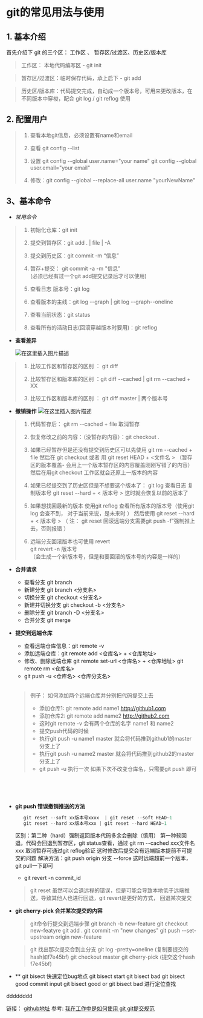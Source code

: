 


# git的常见用法与使用

## 1. 基本介绍
首先介绍下 git 的三个区： 工作区 、 暂存区/过渡区、历史区/版本库
> 工作区： 本地代码编写区   - git init

> 暂存区/过渡区：临时保存代码，承上启下  - git add 

> 历史区/版本库：代码提交完成，自动成一个版本号，可用来更改版本，在不同版本中穿梭，配合 git log / git reflog 使用


## 2. 配置用户

> 1. 查看本地git信息，必须设置有name和email
>
> 2. 查看  git config --list
>
> 3. 设置  git config --global user.name="your 
name"
       git config --global user.email="your email" 
>       
> 4. 修改：git config --global --replace-all user.name "yourNewName"

  

## 3、基本命令
  
   - *常用命令*

 >  1. 初始化仓库：git init
 >
 >  2. 提交到暂存区：git add . | file | -A
 >
 >  3. 提交到历史区：git commit -m “信息”
 >
 >  4. 暂存+提交： git commit -a -m "信息"  
   (必须已经有过一个git add提交记录后才可以使用)
 >
 >  5. 查看日志 版本号：git log
 >
 >  6. 查看版本的主线：git log --graph | git log --graph--oneline
 >
 >  7. 查看当前状态：git status
 >
 > 8.  查看所有的活动日志(回滚穿越版本时要用)：git reflog 


- **查看差异**

  ![在这里插入图片描述](https://img-blog.csdnimg.cn/20190704192838863.jpeg?x-oss-process=image/watermark,type_ZmFuZ3poZW5naGVpdGk,shadow_10,text_aHR0cHM6Ly9ibG9nLmNzZG4ubmV0L3dlaXhpbl80NDE2MDM4NQ==,size_16,color_FFFFFF,t_70)

 > 1. 比较工作区和暂存区的区别  ： git diff 
 >  
 > 2. 比较暂存区和版本库的区别 ：git diff --cached | git rm --cached + XX
 >
 > 3. 比较工作区和版本库的区别 ： git diff master | 两个版本号

- **撤销操作**
  ![在这里插入图片描述](https://img-blog.csdnimg.cn/20190704192852356.jpeg?x-oss-process=image/watermark,type_ZmFuZ3poZW5naGVpdGk,shadow_10,text_aHR0cHM6Ly9ibG9nLmNzZG4ubmV0L3dlaXhpbl80NDE2MDM4NQ==,size_16,color_FFFFFF,t_70)
 >  1. 代码暂存后： git rm --cached + file 取消暂存  
 >
 >  2. 恢复修改之前的内容：（没暂存的内容）：git checkout  .
 >  
 > 3.  如果已经暂存但是还没有提交到历史区可以先使用 git rm --cached + file 然后在 git checkout 或者 用
     git reset HEAD + <文件名 > （暂存区的版本覆盖- 会用上一个版本暂存区的内容覆盖刚刚写错了的内容）
     然后在用git checkout 工作区就会还原上一版本的内容
 >
 > 4.  如果已经提交到了历史区但是不想要这个版本了：
       git log 查看日志 复制版本号
       git reset --hard + < 版本号 >
       这时就会恢复以前的版本了
 >
 > 
 >5.  如果想找回最新的版本
      使用git reflog   查看所有版本的版本号（使用git log 会查不到， 对于当前来说，是未来时 ）
      然后使用 git reset --hard + < 版本号 >
      （ 注： git reset 回滚远端分支需要git push -f”强制推上去，否则报错 ）
 >
 >6.  远端分支回滚版本也可使用 revert  
 >    git revert -n 版本号  
   （会生成一个新版本号，但是和要回滚的版本号的内容是一样的）
 >

- **合并请求**

   - 查看分支 git branch  
   - 新建分支  git branch <分支名>
   - 切换分支  git checkout <分支名> 
   - 新建并切换分支  git checkout -b <分支名>
   - 删除分支 git branch -D <分支名>
   - 合并分支 git merge 

- **提交到远端仓库**

   -  查看远端仓库信息：git remote -v
   - 添加远端仓库：git remote add <仓库名> + <仓库地址>
   -  修改、删除远端仓库
         git remote set-url <仓库名> + <仓库地址> 
          git remote rm  <仓库名>
   - git push -u <仓库名> <仓库分支名> 
   <br/>
      
   > 例子： 如何添加两个远端仓库并分别把代码提交上去
   > - 添加仓库1: git remote add name1 http://github1.com
   > - 添加仓库2: git remote add name2 http://github2.com
   > - 这时git remote -v  会有两个仓库的名字 name1 和 name2
   > - 提交push代码的时候
   > - 执行git push -u name1 master  就会将代码推到github1的master分支上了
   > - 执行git push -u name2 master  就会将代码推到github2的master分支上了
   > - git push -u 执行一次 如果下次不改变仓库名，只需要git push 即可
<br/>
<br/>
<br/>

- **git push 错误撤销推送的方法**
    ```js
	   git reset --soft xx版本号xxxx  | git reset --soft HEAD~1 
	   git reset --hard xx版本号xxx | git reset --hard HEAD~1  
    ```
    区别：第二种（hard）强制返回版本代码多余会删除（慎用）
               第一种软回退，代码会回退到暂存区，git status查看，通过
               git rm --cached xxx文件名xxx 取消暂存可通过git reflog验证
               这时修改后提交会有远端版本提前不可提交的问题
               解决方法：git push origin 分支 --force 
               这时远端超前一个版本，git pull一下即可
              
   - git revert -n commit_id
  > git reset 虽然可以会退远程的错误，但是可能会导致本地低于远端推送，导致其他人也进行回退，git revert是更好的方式， 回退某次提交



- **git cherry-pick  合并某次提交的内容**
	> git命令行提交到远端步骤
	git branch -b new-feature
	git checkout new-featyre
	git add .
	git commit -m "new changes"
	git push --set-upstream origin new-feature
	
	
	> git 找出那次提交合到主分支
	git log -pretty=oneline (复制要提交的hash如f7e45bf)
	git checkout master 
	git cherry-pick (提交这个hash f7e45bf)


- ** git bisect 快速定位bug地点
git bisect start
git bisect bad
git bisect good commit
input git bisect good or git bisect bad  进行定位查找

>>>>>>>


dddddddd
<br/>

链接： [github地址](https://github.com/s2265681/git/tree/master)
参考: [我在工作中是如何使用 git ](https://juejin.cn/post/6974184935804534815)
[git提交规范](https://www.jianshu.com/p/201bd81e7dc9?utm_source=oschina-app)


